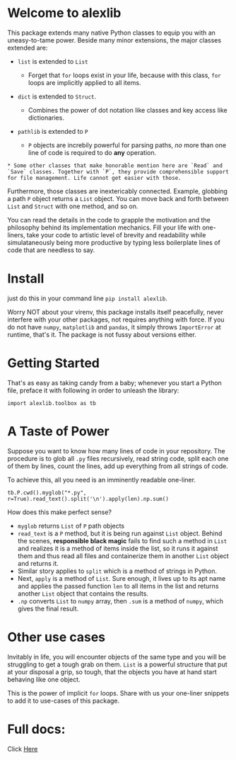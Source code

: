 
# Welcome to alexlib

This package extends many native Python classes to equip you with an uneasy-to-tame power. Beside many minor extensions, the major classes extended are:
 
 * `list` is  extended to `List`
    * Forget that `for` loops exist in your life, because with this class, `for` loops are implicitly applied to all items.
  * `dict` is  extended to `Struct`.
    * Combines the power of dot notation like classes and key access like dictionaries.
    
   * `pathlib` is  extended to `P`
        * `P` objects are increbily powerful for parsing paths, *no* more than one line of code is required to do **any** operation.
        
    * Some other classes that make honorable mention here are `Read` and `Save` classes. Together with `P`, they provide comprehensible support for file management. Life cannot get easier with those.

   
Furthermore, those classes are inextericably connected. Example, globbing a path `P` object returns a `List` object. You can move back and forth between `List` and `Struct` with one method, and so on.

You can read the details in the code to grapple the motivation and the philosophy behind its implementation mechanics. Fill your life with one-liners, take your code to artistic level of brevity and readability while simulataneously being more productive by typing less boilerplate lines of code that are needless to say.


# Install
just do this in your command line
`pip install alexlib`.

Worry NOT about your virenv, this package installs itself peacefully, never interfere with your other packages, not requires anything with force. If you do not have `numpy`, `matplotlib` and `pandas`, it simply throws `ImportError` at runtime, that's it. The package is not fussy about versions either.

# Getting Started
That's as easy as taking candy from a baby; whenever you start a Python file, preface it with following in order to unleash the library:

```
import alexlib.toolbox as tb
```


# A Taste of Power
Suppose you want to know how many lines of code in your repository. The procedure is to glob all `.py` files recursively, read string code, split each one of them by lines, count the lines, add up everything from all strings of code.


To achieve this, all you need is an imminently readable one-liner.
```
tb.P.cwd().myglob("*.py", r=True).read_text().split('\n').apply(len).np.sum()
```

How does this make perfect sense?
* `myglob` returns `List` of `P` path objects
* `read_text` is a `P` method, but it is being run against `List` object. Behind the scenes, **responsible black magic** fails to find such a method in `List` and realizes it is a method of items inside the list, so it runs it against them and thus read all files and containerize them in another `List` object and returns it.
* Similar story applies to `split` which is a method of strings in Python.
* Next, `apply` is a method of `List`. Sure enough, it lives up to its apt name and applies the passed function `len` to all items in the list and returns another `List` object that contains the results.
* `.np` converts `List` to `numpy` array, then `.sum` is a method of `numpy`, which gives the final result.

# Other use cases
Invitably in life, you will encounter objects of the same type and you will be struggling to get a tough grab on them. `List` is a powerful structure that put at your disposal a grip, so tough, that the objects you have at hand start behaving like one object.

This is the power of implicit `for` loops. Share with us your one-liner snippets to add it to use-cases of this package.

# Full docs:
Click [Here](<https://alexlib.readthedocs.io/en/latest/>)
